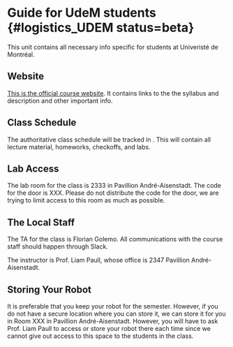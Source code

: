 # Guide for UdeM students {#logistics_UDEM status=beta}

This unit contains all necessary info specific for students at Univeristé de Montréal.

## Website

[This is the official course website](http://duckietown.org/classes/2017/17-Montreal/).
It contains links to the the syllabus and description and other important info.

## Class Schedule

The authoritative class schedule will be tracked in [](#schedule_UDEM).
This will contain all lecture material, homeworks, checkoffs, and labs.

## Lab Access

The lab room for the class is 2333 in Pavillion André-Aisenstadt.
The code for the door is XXX. Please do not distribute the code for the door, we are trying to limit access to this room as much as possible.

## The Local Staff

The TA for the class is Florian Golemo. All communications with the course staff should happen through Slack.

The instructor is Prof. Liam Paull, whose office is 2347 Pavillion André-Aisenstadt.

## Storing Your Robot

It is preferable that you keep your robot for the semester. However, if you do not have a secure location where you can store it, we can store it for you in Room XXX in Pavillion André-Aisenstadt. However, you will have to ask Prof. Liam Paull to access or store your robot there each time since we cannot give out access to this space to the students in the class.
